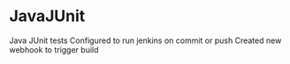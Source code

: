 # JavaJUnit
Java JUnit tests
Configured to run jenkins on commit or push
Created new webhook to trigger build
